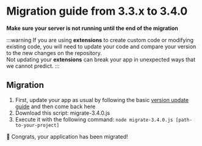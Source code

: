 # Migration guide from 3.3.x to 3.4.0

**Make sure your server is not running until the end of the migration**

:::warning
If you are using **extensions** to create custom code or modifying existing code, you will need to update your code and compare your version to the new changes on the repository.
<br>
Not updating your **extensions** can break your app in unexpected ways that we cannot predict.
:::

## Migration

1. First, update your app as usual by following the basic [version update guide](../guides/update-version.md) and then come back here
2. Download this script: <a :href="$withBase('/assets/migrations/scripts/migrate-3.4.0.js')" download>migrate-3.4.0.js</a>
3. Execute it with the following command: `node migrate-3.4.0.js [path-to-your-project]`

🎉 Congrats, your application has been migrated!
